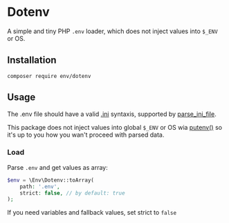 # Dotenv
A simple and tiny PHP `.env` loader, which does not inject values into `$_ENV` or OS.
## Installation
```
composer require env/dotenv
```
## Usage
The .env file should have a valid [.ini](https://wikipedia.org/wiki/INI_file) syntaxis, supported by [parse_ini_file](https://www.php.net/manual/en/function.parse-ini-file.php).

This package does not inject values into global `$_ENV` or OS wia [putenv()](https://www.php.net/manual/en/function.putenv.php) so it's up to you how you wan't proceed with parsed data.

### Load
Parse `.env` and get values as array:
```php
$env = \Env\Dotenv::toArray(
    path: '.env',
    strict: false, // by default: true
);
```
If you need variables and fallback values, set strict to `false`
